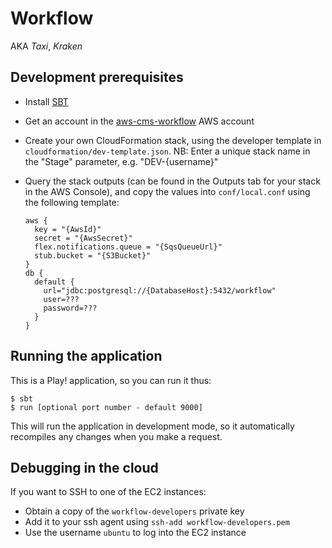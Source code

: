 Workflow
========

AKA *Taxi*, *Kraken*

Development prerequisites
-------------------------

  * Install [SBT](http://www.scala-sbt.org/)
  * Get an account in the [aws-cms-workflow](https://aws-cms-workflow.signin.aws.amazon.com/console) AWS account
  * Create your own CloudFormation stack, using the developer template in `cloudformation/dev-template.json`. NB: Enter
    a unique stack name in the "Stage" parameter, e.g. "DEV-{username}"
  * Query the stack outputs (can be found in the Outputs tab for your stack in the AWS Console), and copy the values
    into `conf/local.conf` using the following template:

        aws {
          key = "{AwsId}"
          secret = "{AwsSecret}"
          flex.notifications.queue = "{SqsQueueUrl}"
          stub.bucket = "{S3Bucket}"
        }
        db {
          default {
            url="jdbc:postgresql://{DatabaseHost}:5432/workflow"
            user=???
            password=???
          }
        }


Running the application
-----------------------

This is a Play! application, so you can run it thus:

    $ sbt
    $ run [optional port number - default 9000]

This will run the application in development mode, so it automatically recompiles any changes when you make a request.

Debugging in the cloud
----------------------

If you want to SSH to one of the EC2 instances:

  * Obtain a copy of the `workflow-developers` private key
  * Add it to your ssh agent using `ssh-add workflow-developers.pem`
  * Use the username `ubuntu` to log into the EC2 instance
